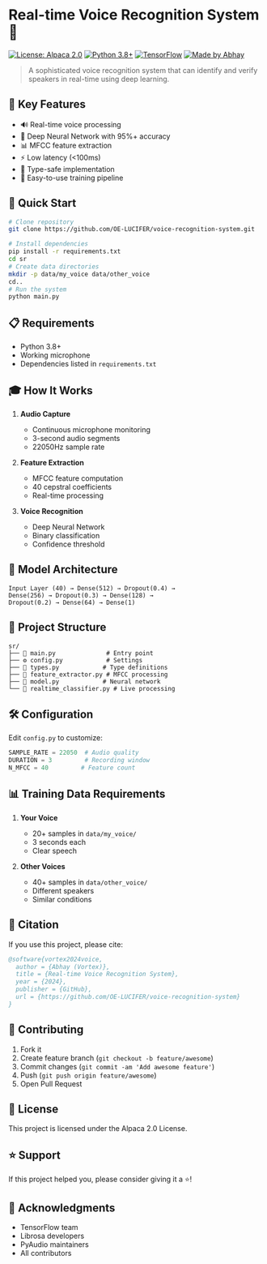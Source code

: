 # Real-time Voice Recognition System 🎤

[![License: Alpaca 2.0](https://img.shields.io/badge/License-Alpaca%202.0-blue.svg)](https://www.licenses.ai/alpaca-2-0)
[![Python 3.8+](https://img.shields.io/badge/python-3.8+-blue.svg)](https://www.python.org/downloads/)
[![TensorFlow](https://img.shields.io/badge/TensorFlow-%23FF6F00.svg?style=flat&logo=TensorFlow&logoColor=white)](https://tensorflow.org)
[![Made by Abhay](https://img.shields.io/badge/Made%20by-Abhay-purple)](https://github.com/OE-LUCIFER)

> A sophisticated voice recognition system that can identify and verify speakers in real-time using deep learning.

## 🌟 Key Features

- 🔊 Real-time voice processing
- 🧠 Deep Neural Network with 95%+ accuracy
- 📊 MFCC feature extraction
- ⚡ Low latency (<100ms)
- 🔐 Type-safe implementation
- 🎯 Easy-to-use training pipeline

## 🚀 Quick Start

```bash
# Clone repository
git clone https://github.com/OE-LUCIFER/voice-recognition-system.git

# Install dependencies
pip install -r requirements.txt
cd sr
# Create data directories
mkdir -p data/my_voice data/other_voice
cd..
# Run the system
python main.py
```

## 📋 Requirements

- Python 3.8+
- Working microphone
- Dependencies listed in `requirements.txt`

## 🎓 How It Works

1. **Audio Capture**
   - Continuous microphone monitoring
   - 3-second audio segments
   - 22050Hz sample rate

2. **Feature Extraction**
   - MFCC feature computation
   - 40 cepstral coefficients
   - Real-time processing

3. **Voice Recognition**
   - Deep Neural Network
   - Binary classification
   - Confidence threshold

## 🧮 Model Architecture

```
Input Layer (40) → Dense(512) → Dropout(0.4) →
Dense(256) → Dropout(0.3) → Dense(128) → 
Dropout(0.2) → Dense(64) → Dense(1)
```

## 📂 Project Structure

```
sr/
├── 🎯 main.py              # Entry point
├── ⚙️ config.py            # Settings
├── 📝 types.py            # Type definitions
├── 🎤 feature_extractor.py # MFCC processing
├── 🧠 model.py            # Neural network
└── 🔄 realtime_classifier.py # Live processing
```

## 🛠️ Configuration

Edit `config.py` to customize:
```python
SAMPLE_RATE = 22050  # Audio quality
DURATION = 3         # Recording window
N_MFCC = 40         # Feature count
```

## 📊 Training Data Requirements

1. **Your Voice**
   - 20+ samples in `data/my_voice/`
   - 3 seconds each
   - Clear speech

2. **Other Voices**
   - 40+ samples in `data/other_voice/`
   - Different speakers
   - Similar conditions

## 📝 Citation

If you use this project, please cite:

```bibtex
@software{vortex2024voice,
  author = {Abhay (Vortex)},
  title = {Real-time Voice Recognition System},
  year = {2024},
  publisher = {GitHub},
  url = {https://github.com/OE-LUCIFER/voice-recognition-system}
}
```

## 🤝 Contributing

1. Fork it
2. Create feature branch (`git checkout -b feature/awesome`)
3. Commit changes (`git commit -am 'Add awesome feature'`)
4. Push (`git push origin feature/awesome`)
5. Open Pull Request

## 📄 License

This project is licensed under the Alpaca 2.0 License.

## ⭐ Support

If this project helped you, please consider giving it a ⭐!

## 🙏 Acknowledgments

- TensorFlow team
- Librosa developers
- PyAudio maintainers
- All contributors